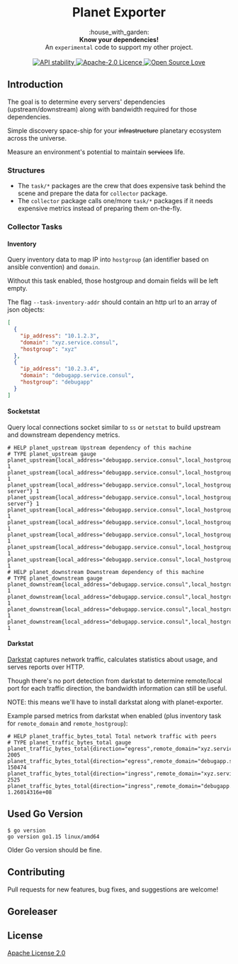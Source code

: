<h1 align="center">Planet Exporter</h1>

<div align="center">
  :house_with_garden:
</div>
<div align="center">
  <strong>Know your dependencies!</strong>
</div>
<div align="center">
  An <code>experimental</code> code to support my other project.
</div>

<br />

<div align="center">
  <!-- Stability -->
  <a href="https://nodejs.org/api/documentation.html#documentation_stability_index">
    <img src="https://img.shields.io/badge/stability-experimental-orange.svg?style=flat-square"
      alt="API stability" />
  </a>
  <!-- Apache License -->
  <a href="https://opensource.org/licenses/Apache-2.0"><img
	src="https://img.shields.io/badge/License-Apache%202.0-blue.svg"
	border="0"
	alt="Apache-2.0 Licence"
	title="Apache-2.0 Licence">
  </a>
  <!-- Open Source Love -->
  <a href="#"><img
	src="https://badges.frapsoft.com/os/v1/open-source.svg?v=103"
	border="0"
	alt="Open Source Love"
	title="Open Source Love">
  </a>
</div>

## Introduction

The goal is to determine every servers' dependencies (upstream/downstream) along with bandwidth required for those dependencies.

Simple discovery space-ship for your ~~infrastructure~~ planetary ecosystem across the universe.

Measure an environment's potential to maintain ~~services~~ life.

### Structures

* The `task/*` packages are the crew that does expensive task behind the scene and prepare the data for `collector` package.
* The `collector` package calls one/more `task/*` packages if it needs expensive metrics instead of preparing them on-the-fly.

### Collector Tasks

#### Inventory

Query inventory data to map IP into `hostgroup` (an identifier based on ansible convention) and `domain`.

Without this task enabled, those hostgroup and domain fields will be left empty.

The flag `--task-inventory-addr` should contain an http url to an array of json objects:

```json
[
  {
    "ip_address": "10.1.2.3",
    "domain": "xyz.service.consul",
    "hostgroup": "xyz"
  },
  {
    "ip_address": "10.2.3.4",
    "domain": "debugapp.service.consul",
    "hostgroup": "debugapp"
  }
]
```

#### Socketstat

Query local connections socket similar to `ss` or `netstat` to build upstream and downstream dependency metrics.

```
# HELP planet_upstream Upstream dependency of this machine
# TYPE planet_upstream gauge
planet_upstream{local_address="debugapp.service.consul",local_hostgroup="debugapp",port="80",protocol="tcp",remote_address="xyz.service.consul",remote_hostgroup="xyz"} 1
planet_upstream{local_address="debugapp.service.consul",local_hostgroup="debugapp",port="8500",protocol="tcp",remote_address="xyz.service.consul",remote_hostgroup="xyz"} 1
planet_upstream{local_address="debugapp.service.consul",local_hostgroup="debugapp",port="8300",protocol="tcp",remote_address="10.2.3.3",remote_hostgroup="consul-server"} 1
planet_upstream{local_address="debugapp.service.consul",local_hostgroup="debugapp",port="8300",protocol="tcp",remote_address="10.2.3.4",remote_hostgroup="consul-server"} 1
planet_upstream{local_address="debugapp.service.consul",local_hostgroup="debugapp",port="3128",protocol="tcp",remote_address="100.100.98.18",remote_hostgroup=""} 1
planet_upstream{local_address="debugapp.service.consul",local_hostgroup="debugapp",port="443",protocol="tcp",remote_address="35.158.25.125",remote_hostgroup=""} 1
planet_upstream{local_address="debugapp.service.consul",local_hostgroup="debugapp",port="443",protocol="tcp",remote_address="52.219.32.222",remote_hostgroup=""} 1
planet_upstream{local_address="debugapp.service.consul",local_hostgroup="debugapp",port="80",protocol="tcp",remote_address="100.100.103.57",remote_hostgroup=""} 1
planet_upstream{local_address="debugapp.service.consul",local_hostgroup="debugapp",port="80",protocol="tcp",remote_address="100.100.30.26",remote_hostgroup=""} 1
# HELP planet_downstream Downstream dependency of this machine
# TYPE planet_downstream gauge
planet_downstream{local_address="debugapp.service.consul",local_hostgroup="debugapp",port="9100",protocol="tcp",remote_address="prometheus.service.consul",remote_hostgroup="prometheus"} 1
planet_downstream{local_address="debugapp.service.consul",local_hostgroup="debugapp",port="19100",protocol="tcp",remote_address="prometheus.service.consul",remote_hostgroup="prometheus"} 1
planet_downstream{local_address="debugapp.service.consul",local_hostgroup="debugapp",port="19100",protocol="tcp",remote_address="192.168.1.2",remote_hostgroup=""} 1
planet_downstream{local_address="debugapp.service.consul",local_hostgroup="debugapp",port="22",protocol="tcp",remote_address="192.168.1.2",remote_hostgroup=""} 1
```

#### Darkstat

[Darkstat](https://unix4lyfe.org/darkstat/) captures network traffic, calculates statistics about usage, and serves reports over HTTP.

Though there's no port detection from darkstat to determine remote/local port for each traffic direction, the bandwidth information can still be useful.

NOTE: this means we'll have to install darkstat along with planet-exporter.

Example parsed metrics from darkstat when enabled (plus inventory task for `remote_domain` and `remote_hostgroup`):

```
# HELP planet_traffic_bytes_total Total network traffic with peers
# TYPE planet_traffic_bytes_total gauge
planet_traffic_bytes_total{direction="egress",remote_domain="xyz.service.consul",remote_hostgroup="xyz",remote_ip="10.1.2.3"} 2005
planet_traffic_bytes_total{direction="egress",remote_domain="debugapp.service.consul",remote_hostgroup="debugapp",remote_ip="10.2.3.4"} 150474
planet_traffic_bytes_total{direction="ingress",remote_domain="xyz.service.consul",remote_hostgroup="xyz",remote_ip="10.1.2.3"} 2525
planet_traffic_bytes_total{direction="ingress",remote_domain="debugapp.service.consul",remote_hostgroup="debugapp",remote_ip="10.2.3.4"} 1.26014316e+08
```

## Used Go Version

```
$ go version
go version go1.15 linux/amd64
```

Older Go version should be fine.

## Contributing

Pull requests for new features, bug fixes, and suggestions are welcome!

## Goreleaser

## License

[Apache License 2.0](https://github.com/williamchanrico/planet-exporter/blob/master/LICENSE)
